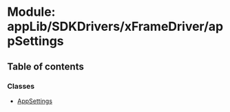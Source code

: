 # Module: appLib/SDKDrivers/xFrameDriver/appSettings

## Table of contents

### Classes

- [AppSettings](../classes/appLib_SDKDrivers_xFrameDriver_appSettings.AppSettings.md)
